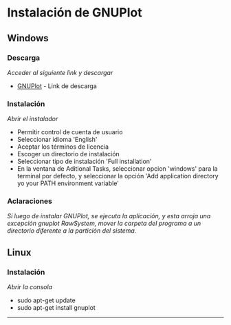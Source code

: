 # Instalación de GNUPlot

## Windows

### Descarga
_Acceder al siguiente link y descargar_
* [GNUPlot](https://sourceforge.net/projects/gnuplot/files/gnuplot/) - Link de descarga


### Instalación
_Abrir el instalador_
* Permitir control de cuenta de usuario
* Seleccionar idioma 'English'
* Aceptar los términos de licencia
* Escoger un directorio de instalación
* Seleccionar tipo de instalación 'Full installation'
* En la ventana de Aditional Tasks, seleccionar opcion 'windows' para la terminal por defecto, y seleccionar la opción 'Add application directory yo your PATH environment variable'

### Aclaraciones
_Si luego de instalar GNUPlot, se ejecuta la aplicación, y esta arroja una excepción gnuplot RawSystem, mover la carpeta del programa a un directorio diferente a la partición del sistema._

## Linux

### Instalación
_Abrir la consola_
* sudo apt-get update
* sudo apt-get install gnuplot

---